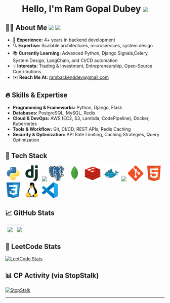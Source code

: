 <div id="header" align="center">
<!--   <img src="https://media.giphy.com/media/RbDKaczqWovIugyJmW/giphy.gif" width="300"/> -->
<!--   <div id="badges">
    <a href="https://www.linkedin.com/in/ram-gopal-dubey/">
      <img src="https://img.shields.io/badge/LinkedIn-blue?style=for-the-badge&logo=linkedin&logoColor=white" alt="LinkedIn Badge"/>
    </a>
    <a href="https://x.com/dubey_ram_">
      <img src="https://img.shields.io/badge/Twitter-1DA1F2?style=for-the-badge&logo=twitter&logoColor=white" alt="Twitter Badge"/>
    </a>
  </div> -->
  <h1>
    Hello, I'm Ram Gopal Dubey
    <img src="https://media.giphy.com/media/hvRJCLFzcasrR4ia7z/giphy.gif" width="30px"/>
  </h1>
</div>

## 👨‍💻 About Me <a href="https://www.linkedin.com/in/ram-gopal-dubey/"><img src="https://img.shields.io/badge/LinkedIn-0077B5?style=for-the-badge&logo=linkedin&logoColor=white" height="25"></a> <a href="https://x.com/dubey_ram_"><img src="https://img.shields.io/badge/Twitter-1DA1F2?style=for-the-badge&logo=twitter&logoColor=white" height="25"></a>

- 🎯 **Experience:** 4+ years in backend development
- 🔍 **Expertise:** Scalable architectures, microservices, system design
- 📚 **Currently Learning:** Advanced Python, Django Signals,Celery, System Design, LangChain, and CI/CD automation
- 💡 **Interests:** Trading & Investment, Entrepreneurship, Open-Source Contributions
- ✉️ **Reach Me At:** [rambackenddev@gmail.com](mailto:rambackenddev@gmail.com)


## 🔥 Skills & Expertise
- **Programming & Frameworks:** Python, Django, Flask
- **Databases:** PostgreSQL, MySQL, Redis
- **Cloud & DevOps:** AWS (EC2, S3, Lambda, CodePipeline), Docker, Kubernetes
- **Tools & Workflow:** Git, CI/CD, REST APIs, Redis Caching
- **Security & Optimization:** API Rate Limiting, Caching Strategies, Query Optimization

## 🔧 Tech Stack
<div >
  <img src="https://raw.githubusercontent.com/devicons/devicon/master/icons/python/python-original.svg" title="Python" alt="Python" width="50" height="50"/>&nbsp;
  <img src="https://raw.githubusercontent.com/devicons/devicon/master/icons/django/django-plain.svg" title="Django" alt="Django" width="50" height="50"/>&nbsp;
  <img src="https://img.icons8.com/ios-filled/50/000000/flask.png" height="40"/>
  <img src="https://raw.githubusercontent.com/devicons/devicon/master/icons/postgresql/postgresql-original.svg" title="PostgreSQL" alt="PostgreSQL" width="50" height="50"/>&nbsp;
  <img src="https://raw.githubusercontent.com/devicons/devicon/master/icons/mongodb/mongodb-original.svg" title="MongoDB" alt="MongoDB" width="50" height="50"/>&nbsp;
  <img src="https://raw.githubusercontent.com/devicons/devicon/master/icons/redis/redis-original.svg" title="Redis" alt="Redis" width="50" height="50"/>&nbsp;
  <img src="https://raw.githubusercontent.com/devicons/devicon/master/icons/docker/docker-original.svg" title="Docker" alt="Docker" width="50" height="50"/>&nbsp;
  <img src="https://img.icons8.com/color/48/000000/amazon-web-services.png" height="40"/>
  <img src="https://raw.githubusercontent.com/devicons/devicon/master/icons/git/git-original.svg" title="Git" alt="Git" width="50" height="50"/>&nbsp;
  <img src="https://raw.githubusercontent.com/devicons/devicon/master/icons/html5/html5-original.svg" title="HTML5" alt="HTML" width="50" height="50"/>&nbsp;
  <img src="https://raw.githubusercontent.com/devicons/devicon/master/icons/css3/css3-original.svg" title="CSS3" alt="CSS" width="50" height="50"/>&nbsp;
  <img src="https://raw.githubusercontent.com/devicons/devicon/master/icons/linux/linux-original.svg" title="Linux" alt="Linux" width="50" height="50"/>&nbsp;
  <img src="https://raw.githubusercontent.com/devicons/devicon/master/icons/vscode/vscode-original.svg" title="VS Code" alt="VS Code" width="50" height="50"/>
</div>


## 📈 GitHub Stats

| <img align="center" src="https://github-readme-stats.vercel.app/api?username=dubeyram&show_icons=true&theme=tokyonight&count_private=true&hide=issues"/> | <img align="center" height="170" src="https://github-readme-stats.vercel.app/api/top-langs/?username=dubeyram&layout=compact&langs_count=8&theme=tokyonight"/> |
| ------------- | ------------- |


## 🧠 LeetCode Stats

[![LeetCode Stats](https://leetcard.jacoblin.cool/dubeyram_?ext=contest)](https://leetcode.com/dubeyram_/)

## 📊 CP Activity (via StopStalk)

[![StopStalk](https://img.shields.io/badge/StopStalk-dubey07-orange?style=for-the-badge&logo=codeforces&logoColor=white)](https://www.stopstalk.com/user/profile/dubey07)

---


